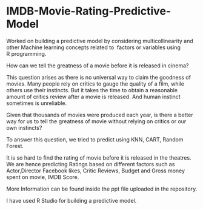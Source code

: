 # IMDB-Movie-Rating-Predictive-Model
Worked on building a predictive model by considering multicollinearity and other Machine learning concepts related to  factors or variables using R programming.  



How can we tell the greatness of a movie before it is released in cinema?

This question arises as there is no universal way to claim the goodness of movies. Many people rely on critics to gauge the quality of a film, while others use their instincts. But it takes the time to obtain a reasonable amount of critics review after a movie is released. And human instinct sometimes is unreliable.

Given that thousands of movies were produced each year, is there a better way for us to tell the greatness of movie without relying on critics or our own instincts?

To answer this question, we tried to predict using KNN, CART, Random Forest.

It is so hard to find the rating of movie before it is released in the theatres. We are hence predicting Ratings based on different factors such as Actor,Director Facebook likes, Critic Reviews, Budget and Gross money spent on movie, IMDB Score.

More Information can be found inside the ppt file uploaded in the repository.

I have used R Studio for building a predictive model.

